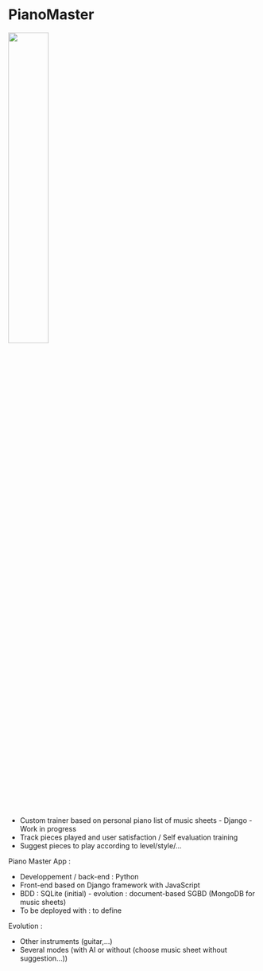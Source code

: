 # PianoMaster

<img src="https://github.com/AmandinePingetPhD/PianoMaster/blob/master/Capture%20d'%C3%A9cran%202023-03-19%20165358.png" width=40% height=40%>

- Custom trainer based on personal piano list of music sheets - Django - Work in progress
- Track pieces played and user satisfaction / Self evaluation training
- Suggest pieces to play according to level/style/...


Piano Master App :

* Developpement / back-end : Python
* Front-end based on Django framework with JavaScript
* BDD : SQLite (initial) - evolution : document-based SGBD (MongoDB for music sheets)
* To be deployed with : to define

Evolution :
* Other instruments (guitar,...)
* Several modes (with AI or without (choose music sheet without suggestion...))
